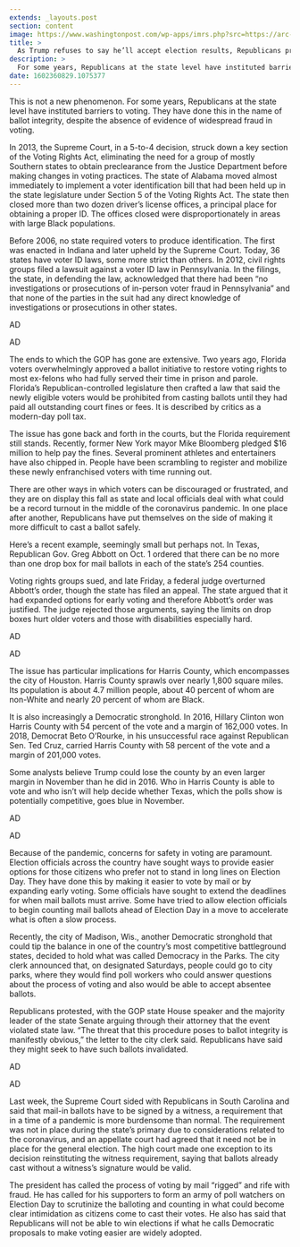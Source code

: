 ```yaml
--- 
extends: _layouts.post 
section: content 
image: https://www.washingtonpost.com/wp-apps/imrs.php?src=https://arc-anglerfish-washpost-prod-washpost.s3.amazonaws.com/public/KPM42NQLDUI6XG7GZ4S7WQU7DI.jpg&w=1440 
title: > 
  As Trump refuses to say he’ll accept election results, Republicans press to make voting harder 
description: > 
  For some years, Republicans at the state level have instituted barriers to voting.They have done this in the name of ballot integrity, despite the absence of evidence of widespread fraud in voting.The state of Alabama moved almost immediately to implement a voter identification bill that had been held up in the state legislature under Section 5 of the Voting Rights Act.Two years ago, Florida voters overwhelmingly approved a ballot initiative to restore voting rights to most ex-felons who had fully served their time in prison and parole.Voting rights groups sued, and late Friday, a federal judge overturned Abbott’s order, though the state has filed an appeal. 
date: 1602360829.1075377 
--- 
```

This is not a new phenomenon. For some years, Republicans at the state level have instituted barriers to voting. They have done this in the name of ballot integrity, despite the absence of evidence of widespread fraud in voting.

In 2013, the Supreme Court, in a 5-to-4 decision, struck down a key section of the Voting Rights Act, eliminating the need for a group of mostly Southern states to obtain preclearance from the Justice Department before making changes in voting practices. The state of Alabama moved almost immediately to implement a voter identification bill that had been held up in the state legislature under Section 5 of the Voting Rights Act. The state then closed more than two dozen driver’s license offices, a principal place for obtaining a proper ID. The offices closed were disproportionately in areas with large Black populations.

Before 2006, no state required voters to produce identification. The first was enacted in Indiana and later upheld by the Supreme Court. Today, 36 states have voter ID laws, some more strict than others. In 2012, civil rights groups filed a lawsuit against a voter ID law in Pennsylvania. In the filings, the state, in defending the law, acknowledged that there had been “no investigations or prosecutions of in-person voter fraud in Pennsylvania” and that none of the parties in the suit had any direct knowledge of investigations or prosecutions in other states.

AD

AD

The ends to which the GOP has gone are extensive. Two years ago, Florida voters overwhelmingly approved a ballot initiative to restore voting rights to most ex-felons who had fully served their time in prison and parole. Florida’s Republican-controlled legislature then crafted a law that said the newly eligible voters would be prohibited from casting ballots until they had paid all outstanding court fines or fees. It is described by critics as a modern-day poll tax.

The issue has gone back and forth in the courts, but the Florida requirement still stands. Recently, former New York mayor Mike Bloomberg pledged $16 million to help pay the fines. Several prominent athletes and entertainers have also chipped in. People have been scrambling to register and mobilize these newly enfranchised voters with time running out.

There are other ways in which voters can be discouraged or frustrated, and they are on display this fall as state and local officials deal with what could be a record turnout in the middle of the coronavirus pandemic. In one place after another, Republicans have put themselves on the side of making it more difficult to cast a ballot safely.

Here’s a recent example, seemingly small but perhaps not. In Texas, Republican Gov. Greg Abbott on Oct. 1 ordered that there can be no more than one drop box for mail ballots in each of the state’s 254 counties.

Voting rights groups sued, and late Friday, a federal judge overturned Abbott’s order, though the state has filed an appeal. The state argued that it had expanded options for early voting and therefore Abbott’s order was justified. The judge rejected those arguments, saying the limits on drop boxes hurt older voters and those with disabilities especially hard.

AD

AD

The issue has particular implications for Harris County, which encompasses the city of Houston. Harris County sprawls over nearly 1,800 square miles. Its population is about 4.7 million people, about 40 percent of whom are non-White and nearly 20 percent of whom are Black.

It is also increasingly a Democratic stronghold. In 2016, Hillary Clinton won Harris County with 54 percent of the vote and a margin of 162,000 votes. In 2018, Democrat Beto O’Rourke, in his unsuccessful race against Republican Sen. Ted Cruz, carried Harris County with 58 percent of the vote and a margin of 201,000 votes.

Some analysts believe Trump could lose the county by an even larger margin in November than he did in 2016. Who in Harris County is able to vote and who isn’t will help decide whether Texas, which the polls show is potentially competitive, goes blue in November.

AD

AD

Because of the pandemic, concerns for safety in voting are paramount. Election officials across the country have sought ways to provide easier options for those citizens who prefer not to stand in long lines on Election Day. They have done this by making it easier to vote by mail or by expanding early voting. Some officials have sought to extend the deadlines for when mail ballots must arrive. Some have tried to allow election officials to begin counting mail ballots ahead of Election Day in a move to accelerate what is often a slow process.

Recently, the city of Madison, Wis., another Democratic stronghold that could tip the balance in one of the country’s most competitive battleground states, decided to hold what was called Democracy in the Parks. The city clerk announced that, on designated Saturdays, people could go to city parks, where they would find poll workers who could answer questions about the process of voting and also would be able to accept absentee ballots.

Republicans protested, with the GOP state House speaker and the majority leader of the state Senate arguing through their attorney that the event violated state law. “The threat that this procedure poses to ballot integrity is manifestly obvious,” the letter to the city clerk said. Republicans have said they might seek to have such ballots invalidated.

AD

AD

Last week, the Supreme Court sided with Republicans in South Carolina and said that mail-in ballots have to be signed by a witness, a requirement that in a time of a pandemic is more burdensome than normal. The requirement was not in place during the state’s primary due to considerations related to the coronavirus, and an appellate court had agreed that it need not be in place for the general election. The high court made one exception to its decision reinstituting the witness requirement, saying that ballots already cast without a witness’s signature would be valid.

The president has called the process of voting by mail “rigged” and rife with fraud. He has called for his supporters to form an army of poll watchers on Election Day to scrutinize the balloting and counting in what could become clear intimidation as citizens come to cast their votes. He also has said that Republicans will not be able to win elections if what he calls Democratic proposals to make voting easier are widely adopted.